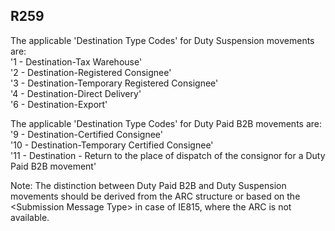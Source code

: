 ## R259
The applicable 'Destination Type Codes' for Duty Suspension movements are:  
'1 - Destination-Tax Warehouse'  
'2 - Destination-Registered Consignee'  
'3 - Destination-Temporary Registered Consignee'  
'4 - Destination-Direct Delivery'  
'6 - Destination-Export'  
   
The applicable 'Destination Type Codes' for Duty Paid B2B movements are:  
'9 - Destination-Certified Consignee'  
'10 - Destination-Temporary Certified Consignee'  
'11 - Destination - Return to the place of dispatch of the consignor for a Duty Paid B2B movement'  
   
Note: The distinction between Duty Paid B2B and Duty Suspension movements should be derived from the ARC structure or based on the &lt;Submission Message Type&gt; in case of IE815, where the ARC is not available.
